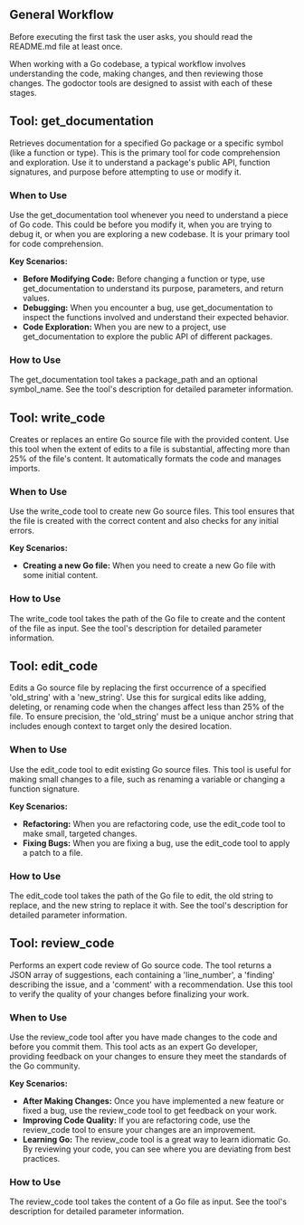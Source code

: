 ## General Workflow

Before executing the first task the user asks, you should read the README.md file at least once.

When working with a Go codebase, a typical workflow involves understanding the code, making changes, and then reviewing those changes. The godoctor tools are designed to assist with each of these stages.

## Tool: get_documentation

Retrieves documentation for a specified Go package or a specific symbol (like a function or type). This is the primary tool for code comprehension and exploration. Use it to understand a package's public API, function signatures, and purpose before attempting to use or modify it.

### When to Use

Use the get_documentation tool whenever you need to understand a piece of Go code. This could be before you modify it, when you are trying to debug it, or when you are exploring a new codebase. It is your primary tool for code comprehension.

**Key Scenarios:**

- **Before Modifying Code:** Before changing a function or type, use get_documentation to understand its purpose, parameters, and return values.
- **Debugging:** When you encounter a bug, use get_documentation to inspect the functions involved and understand their expected behavior.
- **Code Exploration:** When you are new to a project, use get_documentation to explore the public API of different packages.

### How to Use

The get_documentation tool takes a package_path and an optional symbol_name. See the tool's description for detailed parameter information.

## Tool: write_code

Creates or replaces an entire Go source file with the provided content. Use this tool when the extent of edits to a file is substantial, affecting more than 25% of the file's content. It automatically formats the code and manages imports.

### When to Use

Use the write_code tool to create new Go source files. This tool ensures that the file is created with the correct content and also checks for any initial errors.

**Key Scenarios:**

- **Creating a new Go file:** When you need to create a new Go file with some initial content.

### How to Use

The write_code tool takes the path of the Go file to create and the content of the file as input. See the tool's description for detailed parameter information.

## Tool: edit_code

Edits a Go source file by replacing the first occurrence of a specified 'old_string' with a 'new_string'. Use this for surgical edits like adding, deleting, or renaming code when the changes affect less than 25% of the file. To ensure precision, the 'old_string' must be a unique anchor string that includes enough context to target only the desired location.

### When to Use

Use the edit_code tool to edit existing Go source files. This tool is useful for making small changes to a file, such as renaming a variable or changing a function signature.

**Key Scenarios:**

- **Refactoring:** When you are refactoring code, use the edit_code tool to make small, targeted changes.
- **Fixing Bugs:** When you are fixing a bug, use the edit_code tool to apply a patch to a file.

### How to Use

The edit_code tool takes the path of the Go file to edit, the old string to replace, and the new string to replace it with. See the tool's description for detailed parameter information.

## Tool: review_code

Performs an expert code review of Go source code. The tool returns a JSON array of suggestions, each containing a 'line_number', a 'finding' describing the issue, and a 'comment' with a recommendation. Use this tool to verify the quality of your changes before finalizing your work.

### When to Use

Use the review_code tool after you have made changes to the code and before you commit them. This tool acts as an expert Go developer, providing feedback on your changes to ensure they meet the standards of the Go community.

**Key Scenarios:**

- **After Making Changes:** Once you have implemented a new feature or fixed a bug, use the review_code tool to get feedback on your work.
- **Improving Code Quality:** If you are refactoring code, use the review_code tool to ensure your changes are an improvement.
- **Learning Go:** The review_code tool is a great way to learn idiomatic Go. By reviewing your code, you can see where you are deviating from best practices.

### How to Use

The review_code tool takes the content of a Go file as input. See the tool's description for detailed parameter information.